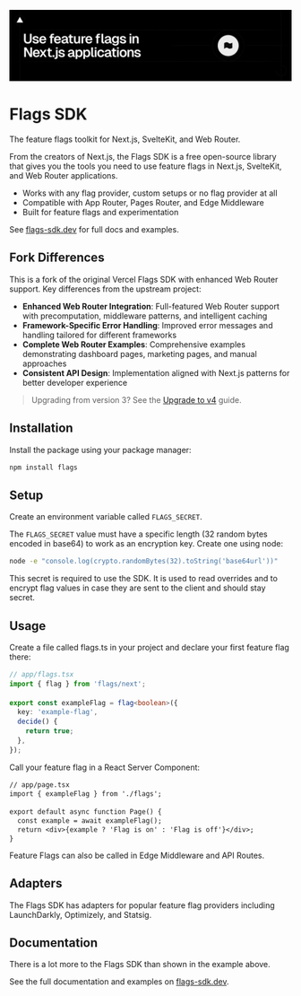 ![hero illustration](./assets/hero-dark.png)

# Flags SDK

The feature flags toolkit for Next.js, SvelteKit, and Web Router.

From the creators of Next.js, the Flags SDK is a free open-source library that gives you the tools you need to use feature flags in Next.js, SvelteKit, and Web Router applications.

- Works with any flag provider, custom setups or no flag provider at all
- Compatible with App Router, Pages Router, and Edge Middleware
- Built for feature flags and experimentation

See [flags-sdk.dev](https://flags-sdk.dev/) for full docs and examples.

## Fork Differences

This is a fork of the original Vercel Flags SDK with enhanced Web Router support. Key differences from the upstream project:

- **Enhanced Web Router Integration**: Full-featured Web Router support with precomputation, middleware patterns, and intelligent caching
- **Framework-Specific Error Handling**: Improved error messages and handling tailored for different frameworks
- **Complete Web Router Examples**: Comprehensive examples demonstrating dashboard pages, marketing pages, and manual approaches
- **Consistent API Design**: Implementation aligned with Next.js patterns for better developer experience

> Upgrading from version 3? See the [Upgrade to v4](https://github.com/vercel/flags/blob/main/packages/flags/guides/upgrade-to-v4.md) guide.

## Installation

Install the package using your package manager:

```sh
npm install flags
```

## Setup

Create an environment variable called `FLAGS_SECRET`.

The `FLAGS_SECRET` value must have a specific length (32 random bytes encoded in base64) to work as an encryption key. Create one using node:

```sh
node -e "console.log(crypto.randomBytes(32).toString('base64url'))"
```

This secret is required to use the SDK. It is used to read overrides and to encrypt flag values in case they are sent to the client and should stay secret.

## Usage

Create a file called flags.ts in your project and declare your first feature flag there:

```ts
// app/flags.tsx
import { flag } from 'flags/next';

export const exampleFlag = flag<boolean>({
  key: 'example-flag',
  decide() {
    return true;
  },
});
```

Call your feature flag in a React Server Component:

```tsx
// app/page.tsx
import { exampleFlag } from './flags';

export default async function Page() {
  const example = await exampleFlag();
  return <div>{example ? 'Flag is on' : 'Flag is off'}</div>;
}
```

Feature Flags can also be called in Edge Middleware and API Routes.

## Adapters

The Flags SDK has adapters for popular feature flag providers including LaunchDarkly, Optimizely, and Statsig.

## Documentation

There is a lot more to the Flags SDK than shown in the example above.

See the full documentation and examples on [flags-sdk.dev](https://flags-sdk.dev/).
